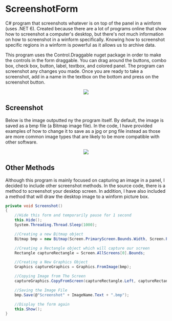 # ScreenshotForm
C# program that screenshots whatever is on top of the panel in a winform (uses .NET 6). Created because there are a lot of programs online that show how to screenshot a computer's desktop, but there's not much information on how to screenshot in a winform specifically. Knowing how to screenshot specific regions in a winform is powerful as it allows us to archive data.

This program uses the Control.Draggable nuget package in order to make the controls in the form draggable. You can drag around the buttons, combo box, check box, button, label, textbox, and colored panel. The program can screenshot any changes you made. Once you are ready to take a screenshot, add in a name in the textbox on the bottom and press on the screenshot button.

<p align="center">
<img src="https://user-images.githubusercontent.com/100814612/167539360-f7a9fe22-6ef1-4555-afc1-66b039e6d9a3.png"><img>
</p>

**Screenshot**
----------------
Below is the image outputted ny the program itself. By default, the image is saved as a bmp file (a Bitmap image file). In the code, I have provided examples of how to change it to save as a jpg or png file instead as those are more common image types that are likely to be more compatible with other software.

<p align="center">
<img src="https://user-images.githubusercontent.com/100814612/167540275-08da3b0f-7118-4be3-8d03-d38f9fbb6070.png"><img>
</p>

**Other Methods**
----------------
Although this program is mainly focused on capturing an image in a panel, I decided to include other screenshot methods. In the source code, there is a method to screenshot your desktop screen. In addition, I have also included a method that will draw the desktop image to a winform picture box.

```csharp
private void Screenshot()
{
    //Hide this form and temporarily pause for 1 second
    this.Hide();
    System.Threading.Thread.Sleep(1000);

    //Creating a new Bitmap object
    Bitmap bmp = new Bitmap(Screen.PrimaryScreen.Bounds.Width, Screen.PrimaryScreen.Bounds.Height);

    //Creating a Rectangle object which will capture our screen
    Rectangle captureRectangle = Screen.AllScreens[0].Bounds;

    //Creating a New Graphics Object
    Graphics captureGraphics = Graphics.FromImage(bmp);

    //Copying Image from The Screen
    captureGraphics.CopyFromScreen(captureRectangle.Left, captureRectangle.Top, 0, 0, captureRectangle.Size);

    //Saving the Image File
    bmp.Save(@"Screenshot" + ImageName.Text + ".bmp");

    //Display the form again
    this.Show();
}
```

